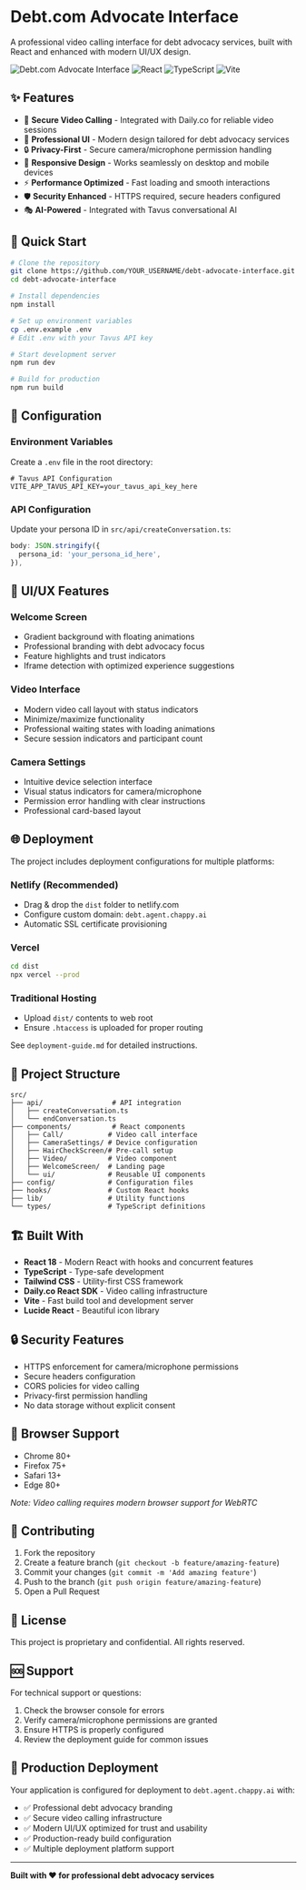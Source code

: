 # Debt.com Advocate Interface

A professional video calling interface for debt advocacy services, built with React and enhanced with modern UI/UX design.

![Debt.com Advocate Interface](https://img.shields.io/badge/Status-Production%20Ready-green)
![React](https://img.shields.io/badge/React-18.3.1-blue)
![TypeScript](https://img.shields.io/badge/TypeScript-5.5.3-blue)
![Vite](https://img.shields.io/badge/Vite-5.4.6-purple)

## ✨ Features

- 🎥 **Secure Video Calling** - Integrated with Daily.co for reliable video sessions
- 🎨 **Professional UI** - Modern design tailored for debt advocacy services
- 🔒 **Privacy-First** - Secure camera/microphone permission handling
- 📱 **Responsive Design** - Works seamlessly on desktop and mobile devices
- ⚡ **Performance Optimized** - Fast loading and smooth interactions
- 🛡️ **Security Enhanced** - HTTPS required, secure headers configured
- 🎭 **AI-Powered** - Integrated with Tavus conversational AI

## 🚀 Quick Start

```bash
# Clone the repository
git clone https://github.com/YOUR_USERNAME/debt-advocate-interface.git
cd debt-advocate-interface

# Install dependencies
npm install

# Set up environment variables
cp .env.example .env
# Edit .env with your Tavus API key

# Start development server
npm run dev

# Build for production
npm run build
```

## 🔧 Configuration

### Environment Variables

Create a `.env` file in the root directory:

```env
# Tavus API Configuration
VITE_APP_TAVUS_API_KEY=your_tavus_api_key_here
```

### API Configuration

Update your persona ID in `src/api/createConversation.ts`:

```typescript
body: JSON.stringify({
  persona_id: 'your_persona_id_here',
}),
```

## 🎨 UI/UX Features

### Welcome Screen
- Gradient background with floating animations
- Professional branding with debt advocacy focus
- Feature highlights and trust indicators
- Iframe detection with optimized experience suggestions

### Video Interface
- Modern video call layout with status indicators
- Minimize/maximize functionality
- Professional waiting states with loading animations
- Secure session indicators and participant count

### Camera Settings
- Intuitive device selection interface
- Visual status indicators for camera/microphone
- Permission error handling with clear instructions
- Professional card-based layout

## 🌐 Deployment

The project includes deployment configurations for multiple platforms:

### Netlify (Recommended)
- Drag & drop the `dist` folder to netlify.com
- Configure custom domain: `debt.agent.chappy.ai`
- Automatic SSL certificate provisioning

### Vercel
```bash
cd dist
npx vercel --prod
```

### Traditional Hosting
- Upload `dist/` contents to web root
- Ensure `.htaccess` is uploaded for proper routing

See `deployment-guide.md` for detailed instructions.

## 📁 Project Structure

```
src/
├── api/                 # API integration
│   ├── createConversation.ts
│   └── endConversation.ts
├── components/          # React components
│   ├── Call/           # Video call interface
│   ├── CameraSettings/ # Device configuration
│   ├── HairCheckScreen/# Pre-call setup
│   ├── Video/          # Video component
│   ├── WelcomeScreen/  # Landing page
│   └── ui/             # Reusable UI components
├── config/             # Configuration files
├── hooks/              # Custom React hooks
├── lib/                # Utility functions
└── types/              # TypeScript definitions
```

## 🏗️ Built With

- **React 18** - Modern React with hooks and concurrent features
- **TypeScript** - Type-safe development
- **Tailwind CSS** - Utility-first CSS framework
- **Daily.co React SDK** - Video calling infrastructure
- **Vite** - Fast build tool and development server
- **Lucide React** - Beautiful icon library

## 🔒 Security Features

- HTTPS enforcement for camera/microphone permissions
- Secure headers configuration
- CORS policies for video calling
- Privacy-first permission handling
- No data storage without explicit consent

## 📱 Browser Support

- Chrome 80+
- Firefox 75+
- Safari 13+
- Edge 80+

*Note: Video calling requires modern browser support for WebRTC*

## 🤝 Contributing

1. Fork the repository
2. Create a feature branch (`git checkout -b feature/amazing-feature`)
3. Commit your changes (`git commit -m 'Add amazing feature'`)
4. Push to the branch (`git push origin feature/amazing-feature`)
5. Open a Pull Request

## 📄 License

This project is proprietary and confidential. All rights reserved.

## 🆘 Support

For technical support or questions:

1. Check the browser console for errors
2. Verify camera/microphone permissions are granted
3. Ensure HTTPS is properly configured
4. Review the deployment guide for common issues

## 🎯 Production Deployment

Your application is configured for deployment to `debt.agent.chappy.ai` with:

- ✅ Professional debt advocacy branding
- ✅ Secure video calling infrastructure
- ✅ Modern UI/UX optimized for trust and usability
- ✅ Production-ready build configuration
- ✅ Multiple deployment platform support

---

**Built with ❤️ for professional debt advocacy services**
